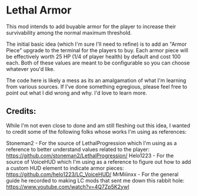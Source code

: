 # Lethal Armor

This mod intends to add buyable armor for the player to increase their survivability among the normal maximum threshold.

The initial basic idea (which I'm sure I'll need to refine) is to add an "Armor Piece" upgrade to the terminal for the players to buy.
Each armor piece will be effectively worth 25 HP (1/4 of player health) by default and cost 100 each. Both of these values are meant to
be configurable so you can choose whatever you'd like.

The code here is likely a mess as its an amalgamation of what I'm learning from various sources. If I've done something egregious, please
feel free to point out what I did wrong and why. I'd love to learn more.

## Credits:
While I'm not even close to done and am still fleshing out this idea, I wanted to credit some of the following folks whose works I'm using
as references:

Stoneman2 - For the source of LethalProgression which I'm using as a reference to better understand values related to the player: https://github.com/stoneman2/LethalProgression/
Helo1223 - For the source of VoiceHUD which I'm using as a reference to figure out how to add a custom HUD element to indicate armor pieces: https://github.com/helo1223/LC_VoiceHUD/
MrMiiinxx - For the general guide he recorded to making LC mods that sent me down this rabbit hole: https://www.youtube.com/watch?v=4Q7Zp5K2ywI

